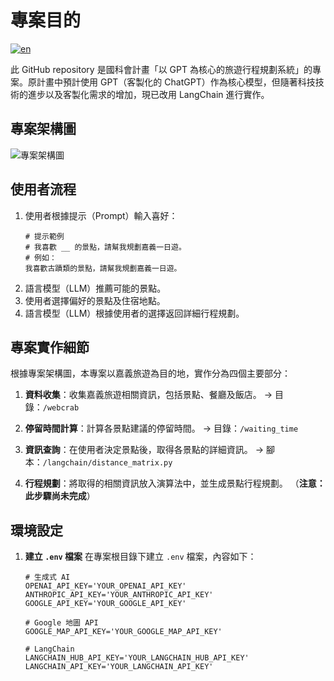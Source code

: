 # 專案目的
[![en](https://img.shields.io/badge/lang-en-red.svg)](https://github.com/I-Sheng/Traveling-Planner-With-LLM/blob/main/README.en.md)

此 GitHub repository 是國科會計畫「以 GPT 為核心的旅遊行程規劃系統」的專案。原計畫中預計使用 GPT（客製化的 ChatGPT）作為核心模型，但隨著科技技術的進步以及客製化需求的增加，現已改用 LangChain 進行實作。

## 專案架構圖
![專案架構圖](https://github.com/user-attachments/assets/0197dbd5-e37b-46db-8469-679150e3a7d2)

## 使用者流程
1. 使用者根據提示（Prompt）輸入喜好：
    ```
    # 提示範例
    # 我喜歡 __ 的景點，請幫我規劃嘉義一日遊。
    # 例如：
    我喜歡古蹟類的景點，請幫我規劃嘉義一日遊。
    ```
2. 語言模型（LLM）推薦可能的景點。
3. 使用者選擇偏好的景點及住宿地點。
4. 語言模型（LLM）根據使用者的選擇返回詳細行程規劃。

## 專案實作細節
根據專案架構圖，本專案以嘉義旅遊為目的地，實作分為四個主要部分：

1. **資料收集**：收集嘉義旅遊相關資訊，包括景點、餐廳及飯店。
   → 目錄：`/webcrab`

2. **停留時間計算**：計算各景點建議的停留時間。
   → 目錄：`/waiting_time`

3. **資訊查詢**：在使用者決定景點後，取得各景點的詳細資訊。
   → 腳本：`/langchain/distance_matrix.py`

4. **行程規劃**：將取得的相關資訊放入演算法中，並生成景點行程規劃。
   （**注意：此步驟尚未完成**）

## 環境設定

1. **建立 `.env` 檔案**
   在專案根目錄下建立 `.env` 檔案，內容如下：
    ```env
    # 生成式 AI
    OPENAI_API_KEY='YOUR_OPENAI_API_KEY'
    ANTHROPIC_API_KEY='YOUR_ANTHROPIC_API_KEY'
    GOOGLE_API_KEY='YOUR_GOOGLE_API_KEY'

    # Google 地圖 API
    GOOGLE_MAP_API_KEY='YOUR_GOOGLE_MAP_API_KEY'

    # LangChain
    LANGCHAIN_HUB_API_KEY='YOUR_LANGCHAIN_HUB_API_KEY'
    LANGCHAIN_API_KEY='YOUR_LANGCHAIN_API_KEY'
    ```

